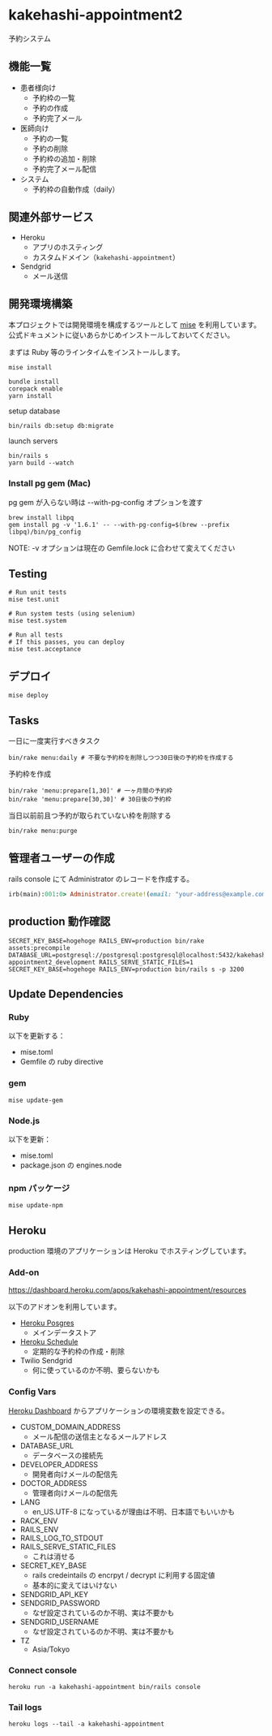 # kakehashi-appointment2

予約システム

## 機能一覧

- 患者様向け
  - 予約枠の一覧
  - 予約の作成
  - 予約完了メール
- 医師向け
  - 予約の一覧
  - 予約の削除
  - 予約枠の追加・削除
  - 予約完了メール配信
- システム
  - 予約枠の自動作成（daily）

## 関連外部サービス

- Heroku
  - アプリのホスティング
  - カスタムドメイン（`kakehashi-appointment`）
- Sendgrid
  - メール送信

## 開発環境構築

本プロジェクトでは開発環境を構成するツールとして [mise](https://github.com/jdx/mise) を利用しています。
公式ドキュメントに従いあらかじめインストールしておいてください。

まずは Ruby 等のラインタイムをインストールします。

```
mise install
```

```
bundle install
corepack enable
yarn install
```

setup database

```
bin/rails db:setup db:migrate
```

launch servers

```
bin/rails s
yarn build --watch
```

### Install pg gem (Mac)

pg gem が入らない時は --with-pg-config オプションを渡す

```
brew install libpq
gem install pg -v '1.6.1' -- --with-pg-config=$(brew --prefix libpq)/bin/pg_config
```

NOTE: -v オプションは現在の Gemfile.lock に合わせて変えてください

## Testing

```
# Run unit tests
mise test.unit

# Run system tests (using selenium)
mise test.system

# Run all tests
# If this passes, you can deploy
mise test.acceptance
```

## デプロイ

```
mise deploy
```

## Tasks

一日に一度実行すべきタスク

```
bin/rake menu:daily # 不要な予約枠を削除しつつ30日後の予約枠を作成する
```

予約枠を作成

```
bin/rake 'menu:prepare[1,30]' # 一ヶ月間の予約枠
bin/rake 'menu:prepare[30,30]' # 30日後の予約枠
```

当日以前前且つ予約が取られていない枠を削除する

```
bin/rake menu:purge
```

## 管理者ユーザーの作成

rails console にて Administrator のレコードを作成する。

```ruby
irb(main):001:0> Administrator.create!(email: "your-address@example.com", password: 'testtest')
```

## production 動作確認

```
SECRET_KEY_BASE=hogehoge RAILS_ENV=production bin/rake assets:precompile
DATABASE_URL=postgresql://postgresql:postgresql@localhost:5432/kakehashi-appointment2_development RAILS_SERVE_STATIC_FILES=1 SECRET_KEY_BASE=hogehoge RAILS_ENV=production bin/rails s -p 3200
```

## Update Dependencies

### Ruby

以下を更新する：

- mise.toml
- Gemfile の ruby directive

### gem

```
mise update-gem
```

### Node.js

以下を更新：

- mise.toml
- package.json の engines.node

### npm パッケージ

```
mise update-npm
```

## Heroku

production 環境のアプリケーションは Heroku でホスティングしています。

### Add-on

https://dashboard.heroku.com/apps/kakehashi-appointment/resources

以下のアドオンを利用しています。

- [Heroku Posgres](https://data.heroku.com/datastores/bd2b8c3a-2a88-462b-a192-48e453359724)
  - メインデータストア
- [Heroku Schedule](https://dashboard.heroku.com/apps/kakehashi-appointment/scheduler)
  - 定期的な予約枠の作成・削除
- Twilio Sendgrid
  - 何に使っているのか不明、要らないかも

### Config Vars

[Heroku Dashboard](https://dashboard.heroku.com/apps/kakehashi-appointment/settings) からアプリケーションの環境変数を設定できる。

- CUSTOM_DOMAIN_ADDRESS
  - メール配信の送信主となるメールアドレス
- DATABASE_URL
  - データベースの接続先
- DEVELOPER_ADDRESS
  - 開発者向けメールの配信先
- DOCTOR_ADDRESS
  - 管理者向けメールの配信先
- LANG
  - en_US.UTF-8 になっているが理由は不明、日本語でもいいかも
- RACK_ENV
- RAILS_ENV
- RAILS_LOG_TO_STDOUT
- RAILS_SERVE_STATIC_FILES
  - これは消せる
- SECRET_KEY_BASE
  - rails credeintails の encrpyt / decrypt に利用する固定値
  - 基本的に変えてはいけない
- SENDGRID_API_KEY
- SENDGRID_PASSWORD
  - なぜ設定されているのか不明、実は不要かも
- SENDGRID_USERNAME
  - なぜ設定されているのか不明、実は不要かも
- TZ
  - Asia/Tokyo

### Connect console

```
heroku run -a kakehashi-appointment bin/rails console
```

### Tail logs

```
heroku logs --tail -a kakehashi-appointment
```
